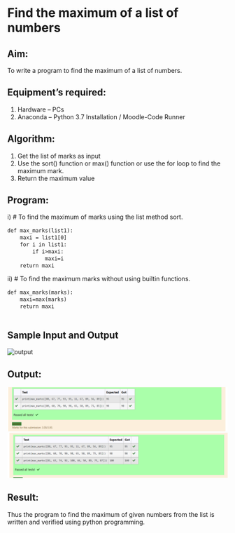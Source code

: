 # Find the maximum of a list of numbers
## Aim:
To write a program to find the maximum of a list of numbers.
## Equipment’s required:
1.	Hardware – PCs
2.	Anaconda – Python 3.7 Installation / Moodle-Code Runner
## Algorithm:
1.	Get the list of marks as input
2.	Use the sort() function or max() function or use the for loop to find the maximum mark.
3.	Return the maximum value
## Program:

i)	# To find the maximum of marks using the list method sort.
~~~
def max_marks(list1):
    maxi = list1[0]
    for i in list1:
        if i>maxi:
            maxi=i
    return maxi
~~~


ii) # To find the maximum marks without using builtin functions.
~~~
def max_marks(marks):
    maxi=max(marks)
    return maxi


~~~
## Sample Input and Output
![output](./img/max_marks1.jpg) 

## Output:
![OUTPUT](AR7.png)
![OUTPUT](AR2.png)

## Result:
Thus the program to find the maximum of given numbers from the list is written and verified using python programming.